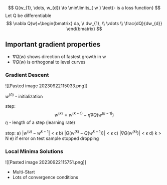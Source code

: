$$
Q(w_{1}, \dots, w_{d}) \to \min\limits_{ w } \text{- is a loss function}
$$
Let Q be differentiable
$$
\nabla Q(w)=\begin{bmatrix}
da, \\
dw_{1}, \\
\vdots \\
\frac{dQ}{dw_{d}}
\end{bmatrix}
$$
## Important gradient properties
- $\nabla Q(w)$ shows direction of fastest growth in w
- $\nabla Q(w)$ is orthogonal to level curves

### Gradient Descent

![[Pasted image 20230922115033.png]]

$w^{(0)}$ - initialization 

step: 
$$
w^{(k)} = w^{(k-1)}-\eta \nabla Q(w^{(k-1)})
$$
$\eta$ - length of a step (learning rate)

stop:
	a) $|w^{(u)}-w^{k-1}| < \epsilon$
	b) $|Q(w^{(k)}-Q(w^{k-1}))|< \epsilon$
	c) $|\nabla Q(w^{(k)})|< \epsilon$
	d) k > N
	e) if error on test sample stopped dropping

### Local Minima Solutions
![[Pasted image 20230922115751.png]]

- Multi-Start
- Lots of convergence conditions